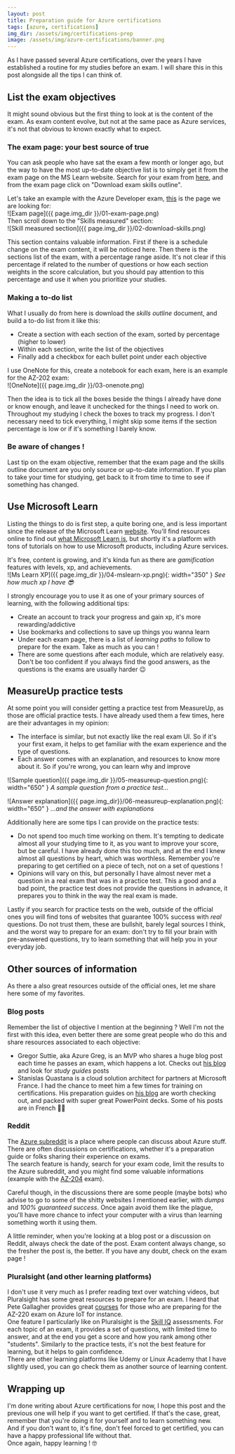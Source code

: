 ```yaml
---
layout: post
title: Preparation guide for Azure certifications
tags: [azure, certifications]
img_dir: /assets/img/certifications-prep
image: /assets/img/azure-certifications/banner.png
---
```


As I have passed several Azure certifications, over the years I have established a routine for my studies before an exam. I will share this in this post alongside all the tips I can think of.


## List the exam objectives

It might sound obvious but the first thing to look at is the content of the exam. As exam content evolve, but not at the same pace as Azure services, it's not that obvious to known exactly what to expect.  

### The exam page: your best source of true
You can ask people who have sat the exam a few month or longer ago, but the way to have the most up-to-date objective list is to simply get it from the exam page on the MS Learn website. Search for your exam from [here](https://docs.microsoft.com/en-us/learn/certifications/browse/), and from the exam page click on "Download exam skills outline".  

Let's take an example with the Azure Developer exam, [this](https://docs.microsoft.com/en-us/learn/certifications/exams/az-204) is the page we are looking for:  
![Exam page]({{ page.img_dir }}/01-exam-page.png)  
Then scroll down to the "Skills measured" section:  
![Skill measured section]({{ page.img_dir }}/02-download-skills.png)  

This section contains valuable information. First if there is a schedule change on the exam content, it will be noticed here. Then there is the sections list of the exam, with a percentage range aside. It's not clear if this percentage if related to the number of questions or how each section weights in the score calculation, but you should pay attention to this percentage and use it when you prioritize your studies.  

### Making a to-do list
What I usually do from here is download the *skills outline* document, and build a to-do list from it like this:
- Create a section with each section of the exam, sorted by percentage (higher to lower)
- Within each section, write the list of the objectives
- Finally add a checkbox for each bullet point under each objective  

I use OneNote for this, create a notebook for each exam, here is an example for the AZ-202 exam:  
![OneNote]({{ page.img_dir }}/03-onenote.png)  

Then the idea is to tick all the boxes beside the things I already have done or know enough, and leave it unchecked for the things I need to work on. 
Throughout my studying I check the boxes to track my progress. I don't necessary need to tick everything, I might skip some items if the section percentage is low or if it's something I barely know.

### Be aware of changes !
Last tip on the exam objective, remember that the exam page and the skills outline document are you only source or up-to-date information. If you plan to take your time for studying, get back to it from time to time to see if something has changed.


## Use Microsoft Learn

Listing the things to do is first step, a quite boring one, and is less important since the release of the Microsoft Learn [website](https://docs.microsoft.com/en-us/learn/). You'll find resources online to find out [what Microsoft Learn is](https://docs.microsoft.com/en-us/learn/support/faq?pivots=general), but shortly it's a platform with tons of tutorials on how to use Microsoft products, including Azure services.  

It's free, content is growing, and it's kinda fun as there are *gamification* features with levels, xp, and achievements.  
![Ms Learn XP]({{ page.img_dir }}/04-mslearn-xp.png){: width="350" }
_See how much xp I have 😎_

I strongly encourage you to use it as one of your primary sources of learning, with the following additional tips:
- Create an account to track your progress and gain xp, it's more rewarding/addictive
- Use bookmarks and collections to save up things you wanna learn
- Under each exam page, there is a list of *learning paths* to follow to prepare for the exam. Take as much as you can !
- There are some questions after each module, which are relatively easy. Don't be too confident if you always find the good answers, as the questions is the exams are usually harder 😉


## MeasureUp practice tests

At some point you will consider getting a practice test from MeasureUp, as those are official practice tests. I have already used them a few times, here are their advantages in my opinion:
- The interface is similar, but not exactly like the real exam UI. So if it's your first exam, it helps to get familiar with the exam experience and the type of questions.
- Each answer comes with an explanation, and resources to know more about it. So if you're wrong, you can learn why and improve

![Sample question]({{ page.img_dir }}/05-measureup-question.png){: width="650" }
_A sample question from a practice test..._

![Answer explanation]({{ page.img_dir}}/06-measureup-explanation.png){: width="650" }
_...and the answer with explanations_

Additionally here are some tips I can provide on the practice tests:
- Do not spend too much time working on them. It's tempting to dedicate almost all your studying time to it, as you want to improve your score, but be careful. I have already done this too much, and at the end I knew almost all questions by heart, which was worthless. Remember you're preparing to get certified on a piece of tech, not on a set of questions !
- Opinions will vary on this, but personally I have almost never met a question in a real exam that was in a practice test. This a good and a bad point, the practice test does not provide the questions in advance, it prepares you to think in the way the real exam is made.

Lastly if you search for practice tests on the web, outside of the official ones you will find tons of websites that guarantee 100% success with *real* questions. Do not trust them, these are bullshit, barely legal sources I think, and the worst way to prepare for an exam: don't try to fill your brain with pre-answered questions, try to learn something that will help you in your everyday job.


## Other sources of information

As there a also great resources outside of the official ones, let me share here some of my favorites.

### Blog posts
Remember the list of objective I mention at the beginning ? Well I'm not the first with this idea, even better there are some great people who do this and share resources associated to each objective:
- Gregor Suttie, aka Azure Greg, is an MVP who shares a huge blog post each time he passes an exam, which happens a lot. Checks out [his blog](https://gregorsuttie.com/) and look for *study guides* posts
- Stanislas Quastana is a cloud solution architect for partners at Microsoft France. I had the chance to meet him a few times for training on certifications. His preparation guides on [his blog](https://stanislas.io/) are worth checking out, and packed with super great PowerPoint decks. Some of his posts are in French 🥖🐓

### Reddit
The [Azure subreddit](https://www.reddit.com/r/AZURE) is a place where people can discuss about Azure stuff. There are often discussions on certifications, whether it's a preparation guide or folks sharing their experience on exams.  
The search feature is handy, search for your exam code, limit the results to the Azure subreddit, and you might find some valuable informations (example with the [AZ-204](https://www.reddit.com/r/AZURE/search?q=az-204&restrict_sr=1) exam).  

Careful though, in the discussions there are some people (maybe bots) who advise to go to some of the shitty websites I mentioned earlier, with *dumps* and *100% guaranteed success*. Once again avoid them like the plague, you'll have more chance to infect your computer with a virus than learning something worth it using them.

A little reminder, when you're looking at a blog post or a discussion on Reddit, always check the date of the post. Exam content always change, so the fresher the post is, the better. If you have any doubt, check on the exam page !

### Pluralsight (and other learning platforms)
I don't use it very much as I prefer reading text over watching videos, but Pluralsight has some great resources to prepare for an exam. I heard that Pete Gallagher provides great [courses](https://app.pluralsight.com/profile/author/peter-gallagher) for those who are preparing for the AZ-220 exam on Azure IoT for instance.  
One feature I particularly like on Pluralsight is the [Skill IQ](https://app.pluralsight.com/skilliq) assessments. For each topic of an exam, it provides a set of questions, with limited time to answer, and at the end you get a score and how you rank among other "students". Similarly to the practice tests, it's not the best feature for learning, but it helps to gain confidence.  
There are other learning platforms like Udemy or Linux Academy that I have slightly used, you can go check them as another source of learning content. 


## Wrapping up

I'm done writing about Azure certifications for now, I hope this post and the previous one will help if you want to get certified. If that's the case, great, remember that you're doing it for yourself and to learn something new.  
And if you don't want to, it's fine, don't feel forced to get certified, you can have a happy professional life without that.  
Once again, happy learning ! 🤓